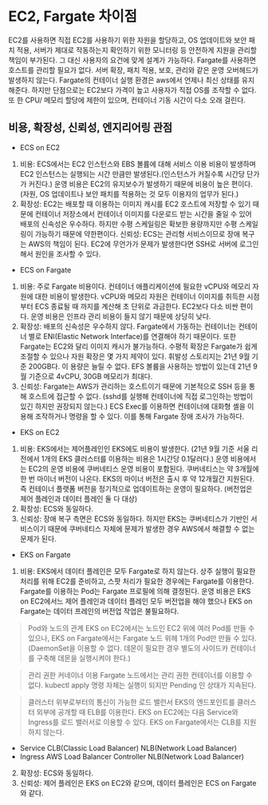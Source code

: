<h1 id="ec2-fargate-차이점">EC2, Fargate 차이점</h1>
<p>EC2를 사용하면 직접 EC2를 사용하기 위한 자원을 할당하고, OS 업데이트와 보안 패치 적용, 서버가 제대로 작동하는지 확인하기 위한 모니터링 등 안전하게 지원을 관리할 책임이 부가된다. 그 대신 사용자의 요건에 맞게 설계가 가능하다. 
Fargate를 사용하면 호스트를 관리할 필요가 없다.  서버 확장, 패치 적용, 보호, 관리와 같은 운영 오버헤드가 발생하지 않는다. Fargate의 컨테이너 실행 환경은 aws에서 언제나 최신 상태를 유지해준다. 하지만 단점으로는 EC2보다 가격이 높고 사용자가 직접 OS를 조작할 수 없다. 또 한 CPU/ 메모리 할당에 제한이 있으며, 컨테이너 기동 시간이 다소 오래 걸린다.</p>
<h2 id="비용-확장성-신뢰성-엔지리어링-관점">비용, 확장성, 신뢰성, 엔지리어링 관점</h2>
<ul>
<li>ECS on EC2</li>
</ul>
<ol>
<li>비용: ECS에서는 EC2 인스턴스와 EBS 볼륨에 대해 서비스 이용 비용이 발생하며 EC2 인스턴스는 실행되는 시간 만큼만 발생된다.(인스턴스가 커질수록 시간당 단가가 커진다.) 운영 비용은 EC2의 유지보수가 발생하기 때문에 비용이 높은 편이다. (자원, OS 업데이트나 보안 패치를 적용하는 것 모두 이용자의 업무가 된다.)</li>
<li>확장성: EC2는 배포할 때 이용하는 이미지 캐시를 EC2 호스트에 저장할 수 있기 때문에 컨테이너 저장소에서 컨테이너 이미지를 다운로드 받는 시간을 줄일 수 있어 배포의 신속성은 우수하다. 하지만 수평 스케일링은 확보한 용량까지만 수평 스케일링이 가능하기 때문에 약한편이다. 
신뢰성: ECS는 관리형 서비스이므로 장애 복구는 AWS의 책임이 된다. EC2에 무언가가 문제가 발생한다면 SSH로 서버에 로그인해서 원인을 조사할 수 있다.</li>
</ol>
<ul>
<li>ECS on Fargate</li>
</ul>
<ol>
<li>비용: 주로 Fargate 비용이다. 컨테이너 애플리케이션에 필요한 vCPU와 메모리 자원에 대한 비용이 발생한다. vCPU와 메모리 자원은 컨테이너 이미지를 취득한 시점부터 ECS 종료될 때 까지를 계산해 초 단위로 과금한다. EC2보다 다소 비싼 편이다. 운영 비용은 인프라 관리 비용이 들지 않기 때문에 상당히 낮다.</li>
<li>확장성: 배포의 신속성은 우수하지 않다. Fargate에서 가동하는 컨테이너는 컨테이너 별로 ENI(Elastic Network Interface)를 연결해야 하기 때문이다. 또한 Fargate는 EC2와 달리 이미지 캐시가 불가능하다. 수평적 확장은 Fargate가 쉽게 조절할 수 있으나 자원 확장은 몇 가지 제약이 있다.
휘발성 스토리지는 21년 9월 기준 200GB다. 이 용량은 늘릴 수 없다. EFS 볼륨을 사용하는 방법이 있는데 21년 9월 기준으로 4vCPU, 30GB 메모리가 최대다.</li>
<li>신뢰성: Fargate는 AWS가 관리하는 호스트이기 때문에 기본적으로 SSH 등을 통해 호스트에 접근할 수 없다. (sshd를 실행해 컨테이너에 직접 로그인하는 방법이 있긴 하지만 권장되지 않는다.) ECS Exec를 이용하면 컨테이너에 대화형 셸을 이용해 조작하거나 명령을 할 수 있다. 이를 통해 Fargate 장애 조사가 가능하다.</li>
</ol>
<ul>
<li>EKS on EC2</li>
</ul>
<ol>
<li>비용: EKS에서는 제어플레인인 EKS에도 비용이 발생한다. (21년 9월 기준 서울 리전에서 1개의 EKS 클러스터를 이용하는 비용은 1시간당 0.1달러다.) 운영 비용에서는 EC2의 운영 비용에 쿠버네티스 운영 비용이 포함된다. 쿠버네티스는 약 3개월에 한 번 마이너 버전이 나온다. EKS의 마이너 버전은 출시 후 약 12개월간 지원된다. 즉 컨테이너 플랫폼 버전을 정기적으로 업데이트하는 운영이 필요하다. (버전업은 제어 플레인과 데이터 플레인 둘 다 대상)</li>
<li>확장성: ECS와 동일하다.</li>
<li>신뢰성: 장애 복구 측면은 ECS와 동일하다. 하지만 EKS는 쿠버네티스가 기반인 서비스이기 때문에 쿠버네티스 자체에 문제가 발생한 경우 AWS에서 해결할 수 없는 문제가 된다.</li>
</ol>
<ul>
<li>EKS on Fargate</li>
</ul>
<ol>
<li>비용: EKS에서 데이터 플레인은 모두 Fargate로 하지 않는다. 상주 실행이 필요한 처리를 위해 EC2를 준비하고, 스팟 처리가 필요한 경우에는 Fargate를 이용한다. Fargate를 이용하는 Pod는 Fargate 프로필에 의해 결정된다. 운영 비용은 EKS on EC2에서느 제어 플레인과 데이터 플레인 모두 버전업을 해야 했으나 EKS on Fargate는 데이터 프레인의 버전업 작업은 불필요하다.</li>
</ol>
<blockquote>
<p>Pod와 노드의 관계
EKS on EC2에서는 노드인 EC2 위에 여러 Pod를 만들 수 있으나, EKS on Fargate에서는 Fargate 노드 위헤 1개의 Pod만 만들 수 있다. (DaemonSet을 이용할 수 없다. 데몬이 필요한 경우 별도의 사이드카 컨테이너를 구축해 데몬을 실행시켜야 한다.)</p>
</blockquote>
<blockquote>
<p>관리 권한 커네이너 이용
Fargate 노드에서는 관리 권한 컨테이너를 이용할 수 없다. kubectl apply 명령 자체는 실행이 되지만 Pending 인 상태가 지속된다.</p>
</blockquote>
<blockquote>
<p>클러스터 위부로부터의 통신이 가능한 로드 밸런서
EKS의 엔드포인트를 클러스터 외부에 공개할 때 ELB를 이용한다. EKS on EC2에는 다음 Service와 Ingress를 로드 밸러서로 이용할 수 있다. EKS on Fargate에서는 CLB를 지원하지 않는다.</p>
</blockquote>
<ul>
<li>Service
CLB(Classic Load Balancer)
NLB(Network Load Balancer) </li>
<li>Ingress
AWS Load Balancer Controller
NLB(Network Load Balancer)</li>
</ul>
<ol start="2">
<li>확장성: ECS와 동일하다.</li>
<li>신뢰성: 제어 플레인은 EKS on EC2와 같으며, 데이터 플레인은 ECS on Fargate와 같다.</li>
</ol>